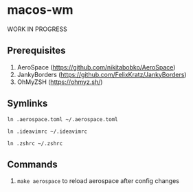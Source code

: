 # macos-wm
WORK IN PROGRESS
## Prerequisites
1. AeroSpace (https://github.com/nikitabobko/AeroSpace)
2. JankyBorders (https://github.com/FelixKratz/JankyBorders)
3. OhMyZSH (https://ohmyz.sh/)
 
## Symlinks
```shell
ln .aerospace.toml ~/.aerospace.toml
```

```shell
ln .ideavimrc ~/.ideavimrc
```

```shell
ln .zshrc ~/.zshrc
``` 

## Commands
1. `make aerospace` to reload aerospace after config changes